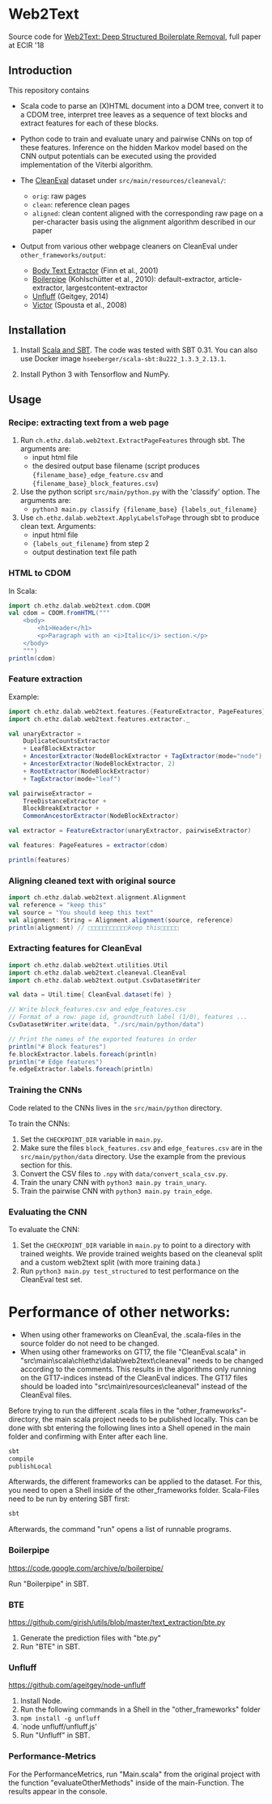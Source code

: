 # Web2Text

Source code for [Web2Text: Deep Structured Boilerplate Removal](https://arxiv.org/abs/1801.02607), full paper at ECIR '18 

## Introduction

This repository contains 

* Scala code to parse an (X)HTML document into a DOM tree, convert it to a CDOM tree, interpret tree leaves as a sequence of text blocks and extract features for each of these blocks. 

* Python code to train and evaluate unary and pairwise CNNs on top of these features. Inference on the hidden Markov model based on the CNN output potentials can be executed using the provided implementation of the Viterbi algorithm.

* The [CleanEval](https://cleaneval.sigwac.org.uk) dataset under `src/main/resources/cleaneval/`:
    - `orig`: raw pages
    - `clean`: reference clean pages
    - `aligned`: clean content aligned with the corresponding raw page on a per-character basis using the alignment algorithm described in our paper

* Output from various other webpage cleaners on CleanEval under `other_frameworks/output`:
    - [Body Text Extractor](https://www.researchgate.net/publication/2376126_Fact_or_fiction_Content_classification_for_digital_libraries) (Finn et al., 2001)
    - [Boilerpipe](https://github.com/janih/boilerpipe) (Kohlschütter et al., 2010): default-extractor, article-extractor, largestcontent-extractor
    - [Unfluff](https://github.com/ageitgey/node-unfluff) (Geitgey, 2014)
    - [Victor](https://pdfs.semanticscholar.org/5462/d15610592394a5cd305d44003cc89630f990.pdf) (Spousta et al., 2008)



## Installation

1. Install [Scala and SBT](http://www.scala-sbt.org/download.html). The code was tested with SBT 0.31. You can also use Docker image `hseeberger/scala-sbt:8u222_1.3.3_2.13.1`.

2. Install Python 3 with Tensorflow and NumPy.


## Usage

### Recipe: extracting text from a web page

1. Run `ch.ethz.dalab.web2text.ExtractPageFeatures` through sbt. The arguments are:
    * input html file
    * the desired output base filename (script produces `{filename_base}_edge_feature.csv` and `{filename_base}_block_features.csv`)
2. Use the python script `src/main/python.py` with the 'classify' option. The arguments are:
    * `python3 main.py classify {filename_base} {labels_out_filename}`
2. Use `ch.ethz.dalab.web2text.ApplyLabelsToPage` through sbt to produce clean text. Arguments:
    * input html file
    * `{labels_out_filename}` from step 2
    * output destination text file path


### HTML to CDOM

In Scala:

```scala
import ch.ethz.dalab.web2text.cdom.CDOM
val cdom = CDOM.fromHTML("""
    <body>
        <h1>Header</h1>
        <p>Paragraph with an <i>Italic</i> section.</p>
    </body>
    """)
println(cdom)
```

### Feature extraction

Example:
```scala
import ch.ethz.dalab.web2text.features.{FeatureExtractor, PageFeatures}
import ch.ethz.dalab.web2text.features.extractor._

val unaryExtractor = 
    DuplicateCountsExtractor
    + LeafBlockExtractor
    + AncestorExtractor(NodeBlockExtractor + TagExtractor(mode="node"), 1)
    + AncestorExtractor(NodeBlockExtractor, 2)
    + RootExtractor(NodeBlockExtractor)
    + TagExtractor(mode="leaf")

val pairwiseExtractor = 
    TreeDistanceExtractor + 
    BlockBreakExtractor + 
    CommonAncestorExtractor(NodeBlockExtractor)

val extractor = FeatureExtractor(unaryExtractor, pairwiseExtractor)

val features: PageFeatures = extractor(cdom)

println(features)
```

### Aligning cleaned text with original source

```scala
import ch.ethz.dalab.web2text.alignment.Alignment
val reference = "keep this"
val source = "You should keep this text"
val alignment: String = Alignment.alignment(source, reference) 
println(alignment) // □□□□□□□□□□□keep this□□□□□
```
### Extracting features for CleanEval

```scala
import ch.ethz.dalab.web2text.utilities.Util
import ch.ethz.dalab.web2text.cleaneval.CleanEval
import ch.ethz.dalab.web2text.output.CsvDatasetWriter

val data = Util.time{ CleanEval.dataset(fe) }

// Write block_features.csv and edge_features.csv
// Format of a row: page id, groundtruth label (1/0), features ...
CsvDatasetWriter.write(data, "./src/main/python/data")

// Print the names of the exported features in order
println("# Block features")
fe.blockExtractor.labels.foreach(println)
println("# Edge features")
fe.edgeExtractor.labels.foreach(println)
```

### Training the CNNs

Code related to the CNNs lives in the `src/main/python` directory. 

To train the CNNs:

1. Set the `CHECKPOINT_DIR` variable in `main.py`.
2. Make sure the files `block_features.csv` and `edge_features.csv` are in the `src/main/python/data` directory. Use the example from the previous section for this.
3. Convert the CSV files to `.npy` with `data/convert_scala_csv.py`.
3. Train the unary CNN with `python3 main.py train_unary`.
4. Train the pairwise CNN with `python3 main.py train_edge`.

### Evaluating the CNN

To evaluate the CNN:

1. Set the `CHECKPOINT_DIR` variable in `main.py` to point to a directory with trained weights. We provide trained weights based on the cleaneval split and a custom web2text split (with more training data.)
2. Run `python3 main.py test_structured` to test performance on the CleanEval test set.


# Performance of other networks:

* When using other frameworks on CleanEval, the .scala-files in the source folder do not need to be changed.
* When using other frameworks on GT17, the file "CleanEval.scala" in "src\main\scala\ch\ethz\dalab\web2text\cleaneval" needs to be changed according to the comments. 
This results in the algorithms only running on the GT17-indices instead of the CleanEval indices.
The GT17 files should be loaded into "src\main\resources\cleaneval" instead of the CleanEval files.


Before trying to run the different .scala files in the "other_frameworks"-directory, the main scala project needs to be published locally. This can be done with sbt entering the following lines into a Shell opened in the main folder and confirming with Enter after each line.
```scala
sbt
compile
publishLocal
```

Afterwards, the different frameworks can be applied to the dataset. For this, you need to open a Shell inside of the other_frameworks folder. Scala-Files need to be run by entering SBT first:
```scala
sbt 
```
Afterwards, the command "run" opens a list of runnable programs.

### Boilerpipe
https://code.google.com/archive/p/boilerpipe/

Run "Boilerpipe" in SBT.


### BTE
https://github.com/girish/utils/blob/master/text_extraction/bte.py

1. Generate the prediction files with "bte.py"
2. Run "BTE" in SBT.


### Unfluff
https://github.com/ageitgey/node-unfluff

1. Install Node.
2. Run the following commands in a Shell in the "other_frameworks" folder
3. `npm install -g unfluff`
4. `node unfluff/unfluff.js'
5. Run "Unfluff" in SBT.

### Performance-Metrics

For the PerformanceMetrics, run "Main.scala" from the original project with the function "evaluateOtherMethods" inside of the main-Function. The results appear in the console.

